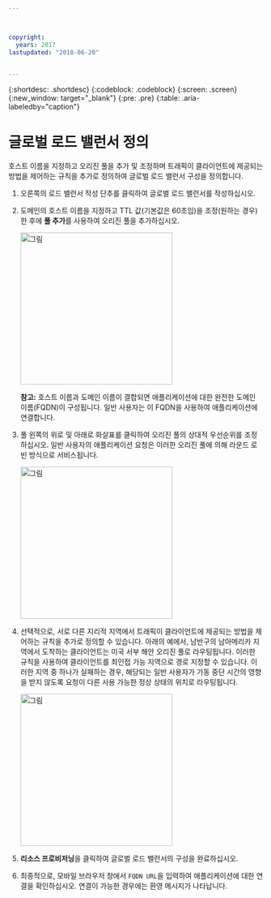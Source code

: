 ```yaml
---



copyright:
  years: 2017
lastupdated: "2018-06-20"


---
```


{:shortdesc: .shortdesc}
{:codeblock: .codeblock}
{:screen: .screen}
{:new_window: target="_blank"}
{:pre: .pre}
{:table: .aria-labeledby="caption"}

# 글로벌 로드 밸런서 정의

호스트 이름을 지정하고 오리진 풀을 추가 및 조정하며 트래픽이 클라이언트에 제공되는 방법을 제어하는 규칙을 추가로 정의하여 글로벌 로드 밸런서 구성을 정의합니다.

1. 오른쪽의 로드 밸런서 작성 단추를 클릭하여 글로벌 로드 밸런서를 작성하십시오.  

2. 도메인의 호스트 이름을 지정하고 TTL 값(기본값은 60초임)을 조정(원하는 경우)한 후에 **풀 추가**를 사용하여 오리진 풀을 추가하십시오. 

   <img src="images/Reliability11.png" alt="그림" style="width: 300px;"/>
   
   **참고:** 호스트 이름과 도메인 이름이 결합되면 애플리케이션에 대한 완전한 도메인 이름(FQDN)이 구성됩니다. 일반 사용자는 이 FQDN을 사용하여 애플리케이션에 연결합니다. 
   
3. 풀 왼쪽의 위로 및 아래로 화살표를 클릭하여 오리진 풀의 상대적 우선순위를 조정하십시오. 일반 사용자의 애플리케이션 요청은 이러한 오리진 풀에 의해 라운드 로빈 방식으로 서비스됩니다. 
   
   <img src="images/Reliability12.png" alt="그림" style="width: 300px;"/>   
   
4. 선택적으로, 서로 다른 지리적 지역에서 트래픽이 클라이언트에 제공되는 방법을 제어하는 규칙을 추가로 정의할 수 있습니다. 아래의 예에서, 남반구의 남아메리카 지역에서 도착하는 클라이언트는 미국 서부 해안 오리진 풀로 라우팅됩니다. 이러한 규칙을 사용하여 클라이언트를 최인접 가능 지역으로 경로 지정할 수 있습니다. 이러한 지역 중 하나가 실패하는 경우, 해당되는 일반 사용자가 가동 중단 시간의 영향을 받지 않도록 요청이 다른 사용 가능한 정상 상태의 위치로 라우팅됩니다. 

   <img src="images/Reliability13.png" alt="그림" style="width: 300px;"/>   
   
5. **리소스 프로비저닝**을 클릭하여 글로벌 로드 밸런서의 구성을 완료하십시오. 
6. 최종적으로, 모바일 브라우저 창에서 `FQDN URL`을 입력하여 애플리케이션에 대한 연결을 확인하십시오. 연결이 가능한 경우에는 환영 메시지가 나타납니다.
